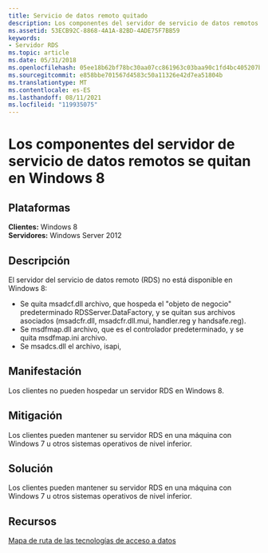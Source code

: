 ```yaml
---
title: Servicio de datos remoto quitado
description: Los componentes del servidor de servicio de datos remotos se quitan en Windows 8
ms.assetid: 53ECB92C-8868-4A1A-82BD-4ADE75F7BB59
keywords:
- Servidor RDS
ms.topic: article
ms.date: 05/31/2018
ms.openlocfilehash: 05ee18b62bf78bc30aa07cc861963c03baa90c1fd4bc405207b1586ee6167f58
ms.sourcegitcommit: e858bbe701567d4583c50a11326e42d7ea51804b
ms.translationtype: MT
ms.contentlocale: es-ES
ms.lasthandoff: 08/11/2021
ms.locfileid: "119935075"
---
```

# <a name="remote-data-service-server-components-are-removed-in-windows-8"></a>Los componentes del servidor de servicio de datos remotos se quitan en Windows 8

## <a name="platforms"></a>Plataformas

 **Clientes:** Windows 8  
**Servidores:** Windows Server 2012  



## <a name="description"></a>Descripción

El servidor del servicio de datos remoto (RDS) no está disponible en Windows 8:

-   Se quita msadcf.dll archivo, que hospeda el "objeto de negocio" predeterminado RDSServer.DataFactory, y se quitan sus archivos asociados (msadcfr.dll, msadcfr.dll.mui, handler.reg y handsafe.reg).
-   Se msdfmap.dll archivo, que es el controlador predeterminado, y se quita msdfmap.ini archivo.
-   Se msadcs.dll el archivo, isapi,

## <a name="manifestation"></a>Manifestación

Los clientes no pueden hospedar un servidor RDS en Windows 8.

## <a name="mitigation"></a>Mitigación

Los clientes pueden mantener su servidor RDS en una máquina con Windows 7 u otros sistemas operativos de nivel inferior.

## <a name="solution"></a>Solución

Los clientes pueden mantener su servidor RDS en una máquina con Windows 7 u otros sistemas operativos de nivel inferior.

## <a name="resources"></a>Recursos

[Mapa de ruta de las tecnologías de acceso a datos](/sql/connect/connect-history?view=sqlallproducts-allversions)

 

 